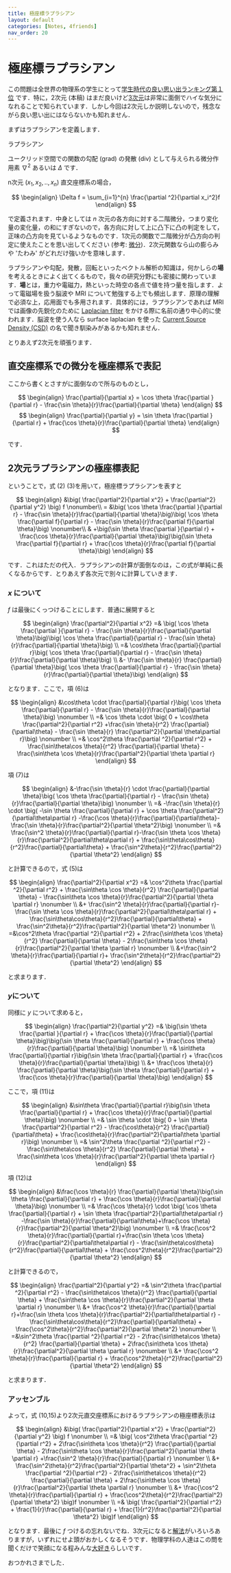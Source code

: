 ```yaml
---
title: 極座標ラプラシアン
layout: default
categories: [Notes, 4friends]
nav_order: 20
---
```


# 極座標ラプラシアン

この問題は全世界の物理系の学生にとって[学生時代の良い思い出ランキング第１位](https://www.youtube.com/watch?v=B3V_xmTJmz0) です．特に，2次元 (本稿) はまだ良いけど[3次元](https://w3e.kanazawa-it.ac.jp/math/category/bibun/henbibun/henkan-tex.cgi?target=/math/category/bibun/henbibun/rapurashian-3.html)は非常に面倒でハイな気分になれることで知られています．しかし今回は2次元しか説明しないので，残念ながら良い思い出にはならないかも知れません．


まずはラプラシアンを定義します．

<div class="box">
<div class="title">ラプラシアン</div>

ユークリッド空間での関数の勾配 (grad) の発散 (div) として与えられる微分作用素 $\nabla ^2$ あるいは $\Delta$ です．

n次元 $(x_1,x_2, .., x_n)$ 直交座標系の場合，

$$
\begin{align}
\Delta f = \sum_{i=1}^{n} \frac{\partial ^2}{\partial x_i^2}f
\end{align}
$$

で定義されます．中身としては $n$ 次元の各方向に対する二階微分，つまり変化量の変化量，の和にすぎないので，各方向に対して上に凸下に凸の判定をして，正味の凸方向を見ているようなものです．1次元の関数で二階微分が凸方向の判定に使えたことを思い出してください (参考: [微分](../Basic/calculus.html#微分))．2次元関数なら山の膨らみや 'たわみ' がどれだけ強いかを意味します．

</div>

ラプラシアンや勾配，発散，回転といったベクトル解析の知識は，何かしらの**場**を考えるときによく出てくるもので，我々の研究分野にも密接に関わっています．**場**とは，重力や電磁力，熱といった時空の各点で値を持つ量を指します．よって電磁場を扱う脳波や MRI について勉強する上でも頻出します．原理の理解で必須な上，応用面でも多用されます．具体的には，ラプラシアンであれば MRI では画像の先鋭化のために [Laplacian filter](https://re-imagej.blogspot.com/2015/09/143.html#google_vignette) をかける際に名前の通り中心的に使われます．脳波を使う人なら surface laplacian を使った [Current Source Density (CSD)](https://pmc.ncbi.nlm.nih.gov/articles/PMC4610715/) の名で聞き馴染みがあるかも知れません．

とりあえず2次元を頑張ります．
## 直交座標系での微分を極座標系で表記
ここから書くとさすがに面倒なので所与のものとし，

$$
\begin{align}
\frac{\partial}{\partial x} = \cos \theta \frac{\partial }{\partial r} - \frac{\sin \theta}{r}\frac{\partial}{\partial \theta}
\end{align}
$$
$$
\begin{align}
\frac{\partial}{\partial y} = \sin \theta \frac{\partial }{\partial r} + \frac{\cos \theta}{r}\frac{\partial}{\partial \theta}
\end{align}
$$

です．

## 2次元ラプラシアンの極座標表記
ということで，式 (2) (3)を用いて，極座標ラプラシアンを表すと

$$
\begin{align}
&\big( \frac{\partial^2}{\partial x^2} + \frac{\partial^2}{\partial y^2} \big) f
\nonumber\\
= &\big( \cos \theta \frac{\partial }{\partial r} - \frac{\sin \theta}{r}\frac{\partial}{\partial \theta}\big)\big( \cos \theta \frac{\partial f}{\partial r} - \frac{\sin \theta}{r}\frac{\partial f}{\partial \theta}\big) 
\nonumber\\
& +\big(\sin \theta \frac{\partial }{\partial r} + \frac{\cos \theta}{r}\frac{\partial}{\partial \theta}\big)\big(\sin \theta \frac{\partial f}{\partial r} + \frac{\cos \theta}{r}\frac{\partial f}{\partial \theta}\big)
\end{align}
$$

です．これはただの代入．ラプラシアンの計算が面倒なのは，この式が単純に長くなるからです．とりあえず各次元で別々に計算していきます．

### $x$ について
$f$ は最後にくっつけることにします．普通に展開すると

$$
\begin{align}
\frac{\partial^2}{\partial x^2}
=& \big( \cos \theta \frac{\partial }{\partial r} - \frac{\sin \theta}{r}\frac{\partial}{\partial \theta}\big)\big( \cos \theta \frac{\partial}{\partial r} - \frac{\sin \theta}{r}\frac{\partial}{\partial \theta}\big)
\\
=& \cos\theta \frac{\partial}{\partial r}\big( \cos \theta \frac{\partial}{\partial r} - \frac{\sin \theta}{r}\frac{\partial}{\partial \theta}\big)
\\
&- \frac{\sin \theta}{r} \frac{\partial}{\partial \theta}\big( \cos \theta \frac{\partial}{\partial r} - \frac{\sin \theta}{r}\frac{\partial}{\partial \theta}\big)
\end{align}
$$

となります．ここで，項 (6)は

$$
\begin{align}
&\cos\theta \cdot \frac{\partial}{\partial r}\big( \cos \theta \frac{\partial}{\partial r} - \frac{\sin \theta}{r}\frac{\partial}{\partial \theta}\big) 
\nonumber \\
=& \cos \theta  \cdot \big( 0 + \cos\theta \frac{\partial^2}{\partial r^2} +\frac{\sin \theta}{r^2} \frac{\partial}{\partial\theta} - \frac{\sin \theta}{r} \frac{\partial^2}{\partial \theta\partial r}\big)
\nonumber \\
=& \cos^2\theta \frac{\partial ^2}{\partial r^2} + \frac{\sin\theta\cos \theta}{r^2} \frac{\partial}{\partial \theta} - \frac{\sin\theta \cos \theta}{r}\frac{\partial^2}{\partial \theta \partial r}
\end{align}
$$

項 (7)は

$$
\begin{align}
&-\frac{\sin \theta}{r} \cdot \frac{\partial}{\partial \theta}\big( \cos \theta \frac{\partial}{\partial r} - \frac{\sin \theta}{r}\frac{\partial}{\partial \theta}\big)
\nonumber \\
=& -\frac{\sin \theta}{r} \cdot \big( -\sin \theta \frac{\partial}{\partial r} + \cos \theta \frac{\partial^2}{\partial\theta\partial r} -\frac{\cos \theta}{r}\frac{\partial}{\partial\theta}-\frac{\sin \theta}{r}\frac{\partial^2}{\partial \theta^2}\big)
\nonumber \\
=& \frac{\sin^2 \theta}{r}\frac{\partial}{\partial r}-\frac{\sin \theta \cos \theta}{r}\frac{\partial^2}{\partial\theta\partial r} + \frac{\sin\theta\cos\theta}{r^2}\frac{\partial}{\partial\theta} + \frac{\sin^2\theta}{r^2}\frac{\partial^2}{\partial \theta^2}
\end{align}
$$

と計算できるので，式 (5)は

$$
\begin{align}
\frac{\partial^2}{\partial x^2} =& \cos^2\theta \frac{\partial ^2}{\partial r^2} + \frac{\sin\theta \cos \theta}{r^2} \frac{\partial}{\partial \theta} - \frac{\sin\theta \cos \theta}{r}\frac{\partial^2}{\partial \theta \partial r} 
\nonumber \\
&+ \frac{\sin^2 \theta}{r}\frac{\partial}{\partial r}-\frac{\sin \theta \cos \theta}{r}\frac{\partial^2}{\partial\theta\partial r} + \frac{\sin\theta\cos\theta}{r^2}\frac{\partial}{\partial\theta} + \frac{\sin^2\theta}{r^2}\frac{\partial^2}{\partial \theta^2}
\nonumber \\
=&\cos^2\theta \frac{\partial ^2}{\partial r^2} + 2\frac{\sin\theta \cos \theta}{r^2} \frac{\partial}{\partial \theta} - 2\frac{\sin\theta \cos \theta}{r}\frac{\partial^2}{\partial \theta \partial r} 
\nonumber \\
&+\frac{\sin^2 \theta}{r}\frac{\partial}{\partial r}+ \frac{\sin^2\theta}{r^2}\frac{\partial^2}{\partial \theta^2}
\end{align}
$$

と求まります．

### $y$について
同様に $y$ について求めると，

$$
\begin{align}
\frac{\partial^2}{\partial y^2}
=& \big(\sin \theta \frac{\partial }{\partial r} + \frac{\cos \theta}{r}\frac{\partial}{\partial \theta}\big)\big(\sin \theta \frac{\partial}{\partial r} + \frac{\cos \theta}{r}\frac{\partial}{\partial \theta}\big)
\nonumber \\
=& \sin\theta \frac{\partial}{\partial r}\big(\sin \theta \frac{\partial}{\partial r} + \frac{\cos \theta}{r}\frac{\partial}{\partial \theta}\big)
\\
&+ \frac{\cos \theta}{r} \frac{\partial}{\partial \theta}\big(\sin \theta \frac{\partial}{\partial r} + \frac{\cos \theta}{r}\frac{\partial}{\partial \theta}\big)
\end{align}
$$

ここで，項 (11)は

$$
\begin{align}
&\sin\theta \frac{\partial}{\partial r}\big(\sin \theta \frac{\partial}{\partial r} + \frac{\cos \theta}{r}\frac{\partial}{\partial \theta}\big)
\nonumber \\
=& \sin \theta  \cdot \big( 0  + \sin \theta \frac{\partial^2}{\partial r^2} - \frac{\cos\theta}{r^2} \frac{\partial}{\partial\theta} + \frac{\cos\theta}{r}\frac{\partial^2}{\partial\theta \partial r}\big)
\nonumber \\
=& \sin^2\theta \frac{\partial ^2}{\partial r^2} - \frac{\sin\theta\cos \theta}{r^2} \frac{\partial}{\partial \theta} + \frac{\sin\theta \cos \theta}{r}\frac{\partial^2}{\partial \theta \partial r}
\end{align}
$$

項 (12)は

$$
\begin{align}
&\frac{\cos \theta}{r} \frac{\partial}{\partial \theta}\big(\sin \theta \frac{\partial}{\partial r} + \frac{\cos \theta}{r}\frac{\partial}{\partial \theta}\big)
\nonumber \\
=& \frac{\cos \theta}{r} \cdot \big( \cos \theta \frac{\partial}{\partial r} + \sin \theta \frac{\partial^2}{\partial\theta\partial r} -\frac{\sin \theta}{r}\frac{\partial}{\partial\theta}+\frac{\cos \theta}{r}\frac{\partial^2}{\partial \theta^2}\big)
\nonumber \\
=& \frac{\cos^2 \theta}{r}\frac{\partial}{\partial r}+\frac{\sin \theta \cos \theta}{r}\frac{\partial^2}{\partial\theta\partial r} - \frac{\sin\theta\cos\theta}{r^2}\frac{\partial}{\partial\theta} + \frac{\cos^2\theta}{r^2}\frac{\partial^2}{\partial \theta^2}
\end{align}
$$

と計算できるので，

$$
\begin{align}
\frac{\partial^2}{\partial y^2} =& \sin^2\theta \frac{\partial ^2}{\partial r^2} - \frac{\sin\theta\cos \theta}{r^2} \frac{\partial}{\partial \theta} + \frac{\sin\theta \cos \theta}{r}\frac{\partial^2}{\partial \theta \partial r}
\nonumber \\
&+ \frac{\cos^2 \theta}{r}\frac{\partial}{\partial r}+\frac{\sin \theta \cos \theta}{r}\frac{\partial^2}{\partial\theta\partial r} - \frac{\sin\theta\cos\theta}{r^2}\frac{\partial}{\partial\theta} + \frac{\cos^2\theta}{r^2}\frac{\partial^2}{\partial \theta^2}
\nonumber \\
=&\sin^2\theta \frac{\partial ^2}{\partial r^2} - 2\frac{\sin\theta\cos \theta}{r^2} \frac{\partial}{\partial \theta} + 2\frac{\sin\theta \cos \theta}{r}\frac{\partial^2}{\partial \theta \partial r}
\nonumber \\
&+ \frac{\cos^2 \theta}{r}\frac{\partial}{\partial r} + \frac{\cos^2\theta}{r^2}\frac{\partial^2}{\partial \theta^2}
\end{align}
$$

と求まります．


### アッセンブル
よって，式 (10,15)より2次元直交座標系におけるラプラシアンの極座標表示は

$$
\begin{align}
&\big( \frac{\partial^2}{\partial x^2} + \frac{\partial^2}{\partial y^2} \big) f 
\nonumber \\
=& \big( \cos^2\theta \frac{\partial ^2}{\partial r^2} + 2\frac{\sin\theta \cos \theta}{r^2} \frac{\partial}{\partial \theta} - 2\frac{\sin\theta \cos \theta}{r}\frac{\partial^2}{\partial \theta \partial r} +\frac{\sin^2 \theta}{r}\frac{\partial}{\partial r}
\nonumber \\
&+ \frac{\sin^2\theta}{r^2}\frac{\partial^2}{\partial \theta^2} + \sin^2\theta \frac{\partial ^2}{\partial r^2} - 2\frac{\sin\theta\cos \theta}{r^2} \frac{\partial}{\partial \theta} + 2\frac{\sin\theta \cos \theta}{r}\frac{\partial^2}{\partial \theta \partial r}
\nonumber \\
&+ \frac{\cos^2 \theta}{r}\frac{\partial}{\partial r} + \frac{\cos^2\theta}{r^2}\frac{\partial^2}{\partial \theta^2}
\big)f
\nonumber \\
=& \big( \frac{\partial^2}{\partial r^2} + \frac{1}{r}\frac{\partial}{\partial r} + \frac{1}{r^2}\frac{\partial^2}{\partial \theta^2} \big)f
\end{align}
$$

となります．最後に $f$ つけるの忘れないでね．3次元になると[解法]((https://w3e.kanazawa-it.ac.jp/math/category/bibun/henbibun/henkan-tex.cgi?target=/math/category/bibun/henbibun/rapurashian-3.html))がいろいろありますが，いずれにせよ頭がおかしくなるそうです．物理学科の人達はこの問を聞くだけで笑顔になる程みんな[大好き](https://www.youtube.com/watch?v=B3V_xmTJmz0)らしいです．

おつかれさまでした．
